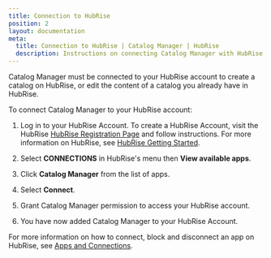 ```yaml
---
title: Connection to HubRise
position: 2
layout: documentation
meta:
  title: Connection to HubRise | Catalog Manager | HubRise
  description: Instructions on connecting Catalog Manager with HubRise to synchronise catalogs from your ePOS and other systems.
---
```


Catalog Manager must be connected to your HubRise account to create a catalog on HubRise, or edit the content of a catalog you already have in HubRise. 

To connect Catalog Manager to your HubRise account:

1. Log in to your HubRise Account. To create a HubRise Account, visit the HubRise [HubRise Registration Page](https://manager.hubrise.com/signup?locale=en-GB) and follow instructions. For more information on HubRise, see [HubRise Getting Started](https://www.hubrise.com/docs/get-started).

1. Select **CONNECTIONS** in HubRise's menu then **View available apps**.

1. Click **Catalog Manager** from the list of apps.

1. Select **Connect**.

1. Grant Catalog Manager permission to access your HubRise account.

1. You have now added Catalog Manager to your HubRise Account.

For more information on how to connect, block and disconnect an app on HubRise, see [Apps and Connections](https://www.hubrise.com/docs/connections).

